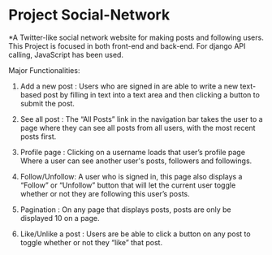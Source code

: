 # Project Social-Network


*A Twitter-like social network website for making posts and following users. This Project is focused in both front-end and back-end. For django API calling, JavaScript has been used.


Major Functionalities:


1. Add a new post : Users who are signed in are able to write a new text-based post by filling in text into a text area and then clicking a button to submit the post. 


2. See all post : The “All Posts” link in the navigation bar takes the user to a page where they can see all posts from all users, with the most recent posts first. 


3. Profile page : Clicking on a username loads that user’s profile page Where a user can see another user's posts, followers and followings.


4. Follow/Unfollow: A user who is signed in, this page also displays a “Follow” or “Unfollow” button that will let the current user toggle whether or not they are following this user’s posts. 


5. Pagination : On any page that displays posts, posts are only be displayed 10 on a page.


6. Like/Unlike a post : Users are be able to click a button on any post to toggle whether or not they “like” that post. 

